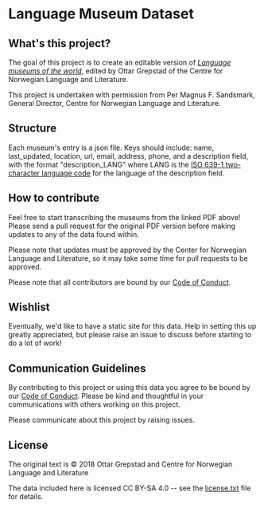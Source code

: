 # Language Museum Dataset

## What's this project?

The goal of this project is to create an editable version of [_Language museums
of the world_](https://www.nynorsk.no/wp-content/uploads/2020/02/814-20180314-Language-museums-OG.pdf), edited by Ottar Grepstad of the Centre for Norwegian Language and Literature. 

This project is undertaken with permission from Per Magnus F. Sandsmark, General Director, Centre for Norwegian Language and Literature.

## Structure

Each museum's entry is a json file. Keys should include: name, last_updated, location, url, email, address, phone, and a description field, with the format "description_LANG" where LANG is the [ISO 639-1 two-character language code](https://en.wikipedia.org/wiki/List_of_ISO_639-1_codes) for the language of the description field.

## How to contribute

Feel free to start transcribing the museums from the linked PDF above! Please send a pull request for the original PDF version before making updates to any of the data found within. 

Please note that updates must be approved by the Center for Norwegian Language and Literature, so it may take some time for pull requests to be approved.

Please note that all contributors are bound by our [Code of Conduct](CODE_OF_CONDUCT.md).

## Wishlist

Eventually, we'd like to have a static site for this data. Help in setting this up greatly appreciated, but please raise an issue to discuss before starting to do a lot of work! 

## Communication Guidelines

By contributing to this project or using this data you agree to be bound by our [Code of Conduct](CODE_OF_CONDUCT.md). Please be kind and thoughtful in your communications with others working on this project.

Please communicate about this project by raising issues.

## License

The original text is © 2018 Ottar Grepstad and Centre for Norwegian Language and Literature 

The data included here is licensed CC BY-SA 4.0 -- see the [license.txt](license.txt) file for details.